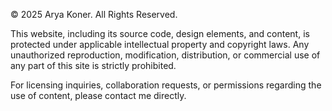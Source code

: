 © 2025 Arya Koner. All Rights Reserved.

This website, including its source code, design elements, and content, is protected under applicable intellectual property and copyright laws. Any unauthorized reproduction, modification, distribution, or commercial use of any part of this site is strictly prohibited.

For licensing inquiries, collaboration requests, or permissions regarding the use of content, please contact me directly.
